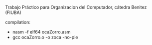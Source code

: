 Trabajo Práctico para Organizacion del Computador, cátedra Benitez (FIUBA)

compilation:

- nasm -f elf64 ocaZorro.asm
- gcc ocaZorro.o -o zoca -no-pie

